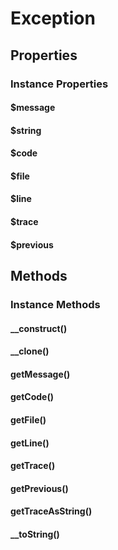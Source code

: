 # Exception

## Properties
		
### Instance Properties

#### $message
		
#### $string
		
#### $code
		
#### $file
		
#### $line
		
#### $trace
		
#### $previous
		
	

## Methods
		
### Instance Methods

#### __construct()
			
#### __clone()
			
#### getMessage()
			
#### getCode()
			
#### getFile()
			
#### getLine()
			
#### getTrace()
			
#### getPrevious()
			
#### getTraceAsString()
			
#### __toString()
			
	

